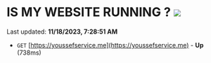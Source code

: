 # IS MY WEBSITE RUNNING ? [![](https://img.shields.io/static/v1?label=Sponsor&message=%E2%9D%A4&logo=GitHub&color=%23fe8e86)](https://github.com/sponsors/<username>)

Last updated: **11/18/2023, 7:28:51 AM**

- `GET` [https://youssefservice.me](https://youssefservice.me) - **Up** (738ms)
